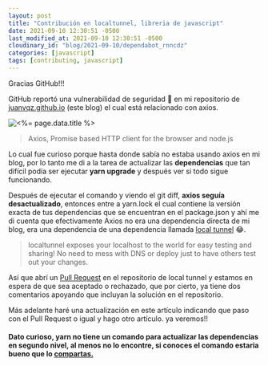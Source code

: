 ```yaml
---
layout: post
title: "Contribución en localtunnel, libreria de javascript"
date: 2021-09-10 12:30:51 -0500
last_modified_at: 2021-09-10 12:30:51 -0500
cloudinary_id: "blog/2021-09-10/dependabot_rnncdz"
categories: [javascript]
tags: [contributing, javascript]
---
```


Gracias GitHub!!!

GitHub reportó una vulnerabilidad de seguridad 🙈 en mi repositorio de [juanvqz.github.io](https:/www.juanvasquez.dev) (este blog) el cual está relacionado con axios.

![<%= page.data.title %>](<%= cloudinary_url page.data.cloudinary_id, :medium %>)

> Axios, Promise based HTTP client for the browser and node.js

Lo cual fue curioso porque hasta donde sabía no estaba usando axios en mi blog, por lo tanto me di a la tarea de actualizar las **dependencias** que tan difícil podía ser ejecutar **yarn upgrade** y después ver si todo sigue funcionando.

Después de ejecutar el comando y viendo el git diff, **axios seguía desactualizado**, entonces entre a yarn.lock el cual contiene la versión exacta de tus dependencias que se encuentran en el package.json y ahí me di cuenta que efectivamente Axios no era una dependencia directa de mi blog, era una dependencia de una dependencia llamada [local tunnel](https://github.com/localtunnel/localtunnel) 😂.

> localtunnel exposes your localhost to the world for easy testing and sharing! No need to mess with DNS or deploy just to have others test out your changes.

Así que abrí un [Pull Request](https://github.com/localtunnel/localtunnel/pull/432) en el repositorio de local tunnel y estamos en espera de que sea aceptado o rechazado, que por cierto, ya tiene dos comentarios apoyando que incluyan la solución en el repositorio.

Más adelante haré una actualización en este artículo indicando que paso con el Pull Request o igual y hago otro artículo. ya veremos!!

#### Dato curioso, yarn no tiene un comando para actualizar las dependencias en segundo nivel, al menos no lo encontre, si conoces el comando estaria bueno que lo [compartas.](https://github.com/JuanVqz/juanvqz.github.io/discussions)
